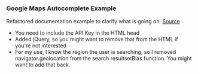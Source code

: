 ### Google Maps Autocomplete Example
Refactored documentation example to clarify what is going on. 
[Source](https://developers.google.com/maps/documentation/javascript/examples/places-autocomplete-addressform)

  * You need to include the API Key in the HTML head
  * Added jQuery, so you might want to remove that from the HTML if you're not interested
  * For my use, I know the region the user is searching, so I removed navigator.geolocation from the search resultsetBias function. You might want to add that back.
